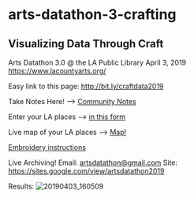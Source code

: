 # arts-datathon-3-crafting

## Visualizing Data Through Craft
Arts Datathon 3.0 @ the LA Public Library
April 3, 2019
https://www.lacountyarts.org/


Easy link to this page: http://bit.ly/craftdata2019

Take Notes Here! --> [Community Notes](https://docs.google.com/document/d/1d8aOa_FyWcZVsr_yO8Y6_V2yL7CHy2HJY9_ceaccn54/edit?usp=sharing)

Enter your LA places --> [in this form](https://docs.google.com/forms/d/e/1FAIpQLSfQDNdZLUO_kQ1dYrGSzyPvEWooAbUD9vJzJelTL5RjRtm05Q/viewform)

Live map of your LA places --> [Map!](https://matikin9.github.io/arts-datathon-3-crafting/)

[Embroidery instructions](https://docs.google.com/document/d/1njRXcQIHlc67D0kbKgmjz_OvCteEQuYW8bi-IpWEUIY/edit?usp=sharing)


Live Archiving!
Email: artsdatathon@gmail.com
Site: https://sites.google.com/view/artsdatathon2019

Results:
![20190403_160509](https://user-images.githubusercontent.com/1873072/111198826-403bd000-857d-11eb-9ef9-7111dbfeba04.jpg)
